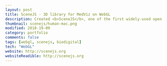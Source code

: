 ```yaml
---
layout: post
title: SceneJS - 3D library for MedViz on WebGL
description: Created <b>SceneJS</b>, one of the first widely-used open source WebGL engines.<br><br>A modified, private fork of SceneJS powers the <b>BioDigital Human</b>, the leading online anatomy visualization platform.
thumbnail: scenejs/human-mac.png
modified: 2018-19-09
category: portfolio
comments: false
tags: [webgl, scenejs, biodigital]
tech: "WebGL"
website: http://scenejs.org
websiteReadible: http://scenejs.org
---
```


